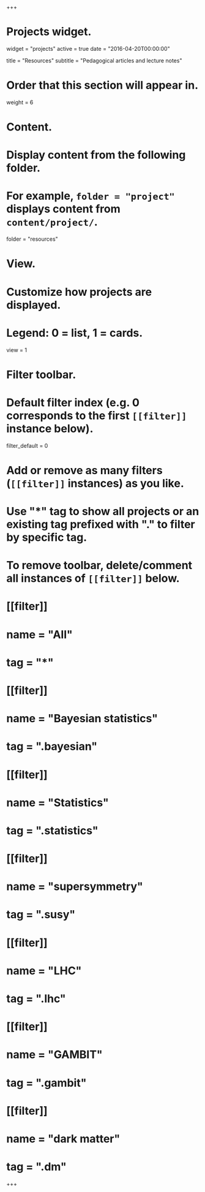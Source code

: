 +++
# Projects widget.
widget = "projects"
active = true
date = "2016-04-20T00:00:00"

title = "Resources"
subtitle = "Pedagogical articles and lecture notes"

# Order that this section will appear in.
weight = 6

# Content.
# Display content from the following folder.
# For example, `folder = "project"` displays content from `content/project/`.
folder = "resources"

# View.
# Customize how projects are displayed.
# Legend: 0 = list, 1 = cards.
view = 1

# Filter toolbar.

# Default filter index (e.g. 0 corresponds to the first `[[filter]]` instance below).
filter_default = 0

# Add or remove as many filters (`[[filter]]` instances) as you like.
# Use "*" tag to show all projects or an existing tag prefixed with "." to filter by specific tag.
# To remove toolbar, delete/comment all instances of `[[filter]]` below.

# [[filter]]
#   name = "All"
#   tag = "*"

# [[filter]]
#   name = "Bayesian statistics"
#   tag = ".bayesian"

# [[filter]]
#   name = "Statistics"
#   tag = ".statistics"

# [[filter]]
#   name = "supersymmetry"
#   tag = ".susy"

# [[filter]]
#   name = "LHC"
#   tag = ".lhc"

# [[filter]]
#   name = "GAMBIT"
#   tag = ".gambit"

# [[filter]]
#   name = "dark matter"
#   tag = ".dm"
+++

